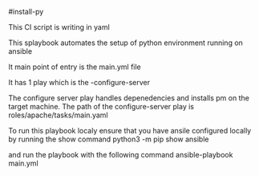 #install-py

This CI script is writing in yaml

This splaybook automates the setup of python environment running on ansible

It main point of entry is the main.yml file

It has 1 play which is the -configure-server

The configure server play handles depenedencies and installs pm on the target machine.
The path of the configure-server play is roles/apache/tasks/main.yaml

To run this playbook localy ensure that you have ansile configured locally by running the show command python3 -m pip show ansible

and run the playbook with the following command ansible-playbook main.yml
